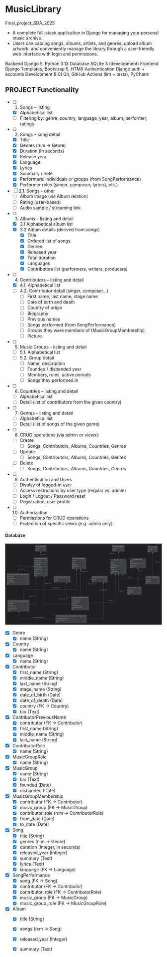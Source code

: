 # MusicLibrary 
Final_project_SDA_2025 

- A complete full-stack application in Django for managing your personal music archive. 
- Users can catalog songs, albums, artists, and genres; upload album artwork; 
  and conveniently manage the library through a user-friendly web interface with login 
  and permissions.

Backend             Django 5, Python 3.13 
Database            SQLite 3 (development)
Frontend            Django Templates, Bootstrap 5, HTMX
Authentication      Django auth + accounts 
Development & CI    Git, GitHub Actions (lint + tests), PyCharm

## PROJECT Functionality 
- [ ] 1. Songs – listing
    - [x] Alphabetical list
    - [ ] Filtering by: genre, country, language, year, album, performer, ratings
- [ ] 2. Songs – song detail
    - [X] Title
    - [X] Genres (n:m -> Genre)
    - [X] Duration (in seconds)
    - [X] Release year
    - [X] Language
    - [X] Lyrics
    - [X] Summary / note
    - [X] Performers: individuals or groups (from SongPerformance)
    - [X] Performer roles (singer, composer, lyricist, etc.)
- [ ] 2.1. Songs – other
    - [ ] Album image (via Album relation)
    - [ ] Rating (user-based)
    - [ ] Audio sample / streaming link
- [ ] 3. Albums – listing and detail
    - [X] 3.1 Alphabetical album list
    - [X] 3.2 Album details (derived from songs)
        - [X] Title
        - [X] Ordered list of songs
        - [X] Genres
        - [X] Released year
        - [X] Total duration
        - [X] Languages
        - [X] Contributors list (performers, writers, producers)
- [ ] 4. Contributors – listing and detail
    - [x] 4.1. Alphabetical list
    - [ ] 4.2. Contributor detail (singer, composer...)
        - [ ] First name, last name, stage name
        - [ ] Date of birth and death
        - [ ] Country of origin
        - [ ] Biography
        - [ ] Previous names
        - [ ] Songs performed (from SongPerformance)
        - [ ] Groups they were members of (MusicGroupMembership)
        - [ ] Picture 
- [ ] 5. Music Groups – listing and detail
    - [ ] 5.1. Alphabetical list
    - [ ] 5.2. Group detail
        - [ ] Name, description
        - [ ] Founded / disbanded year
        - [ ] Members, roles, active periods
        - [ ] Songs they performed in
- [ ] 6. Countries – listing and detail
    - [ ] Alphabetical list
    - [ ] Detail (list of contributors from the given country)
- [ ] 7. Genres – listing and detail
    - [ ] Alphabetical list
    - [ ] Detail (list of songs of the given genre)
- [ ] 8. CRUD operations (via admin or views):
    - [ ] Create
        - [ ] Songs, Contributors, Albums, Countries, Genres
    - [ ] Update
        - [ ] Songs, Contributors, Albums, Countries, Genres
    - [ ] Delete
        - [ ] Songs, Contributors, Albums, Countries, Genres
- [ ] 9. Authentication and Users
    - [ ] Display of logged-in user
    - [ ] Access restrictions by user type (regular vs. admin)
    - [ ] Login / Logout / Password reset
    - [ ] Registration, user profile
- [ ] 10. Authorization
    - [ ] Permissions for CRUD operations
    - [ ] Protection of specific views (e.g. admin only)

#### Databáze
![ER diagram](./files/ER_diagram_v2.png)
- [x] Genre  
  - [x] name (String)
- [x] Country  
  - [x] name (String)
- [x] Language  
  - [x] name (String)
- [x] Contributor  
  - [x] first_name (String)  
  - [x] middle_name (String)  
  - [x] last_name (String)  
  - [x] stage_name (String)  
  - [x] date_of_birth (Date)  
  - [x] date_of_death (Date)  
  - [x] country (FK -> Country)  
  - [x] bio (Text)
- [x] ContributorPreviousName  
  - [x] contributor (FK -> Contributor)  
  - [x] first_name (String)  
  - [x] middle_name (String)  
  - [x] last_name (String)
- [x] ContributorRole  
  - [x] name (String)
- [x] MusicGroupRole  
  - [x] name (String)
- [x] MusicGroup  
  - [x] name (String)  
  - [x] bio (Text)  
  - [x] founded (Date)  
  - [x] disbanded (Date)
- [x] MusicGroupMembership  
  - [x] contributor (FK -> Contributor)  
  - [x] music_group (FK -> MusicGroup)  
  - [x] contributor_role (n:m -> ContributorRole)  
  - [x] from_date (Date)  
  - [x] to_date (Date)
- [x] Song  
  - [x] title (String)  
  - [x] genres (n:m -> Genre)  
  - [x] duration (Integer, in seconds)  
  - [x] released_year (Integer)  
  - [x] summary (Text)  
  - [x] lyrics (Text)  
  - [x] language (FK -> Language)
- [x] SongPerformance  
  - [x] song (FK -> Song)  
  - [x] contributor (FK -> Contributor)  
  - [x] contributor_role (FK -> ContributorRole)  
  - [x] music_group (FK -> MusicGroup) 
  - [x] music_group_role (FK -> MusicGroupRole)
- [x] Album  
  - [x] title (String)  
  - [x] songs (n:m -> Song)  
  - [x] released_year (Integer)  
  - [x] summary (Text)  


